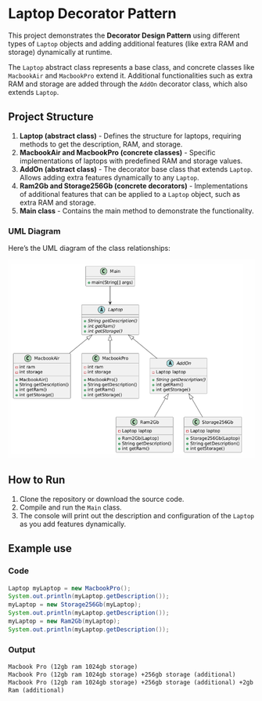 # Laptop Decorator Pattern

This project demonstrates the **Decorator Design Pattern** using different types of `Laptop` objects and adding additional features (like extra RAM and storage) dynamically at runtime.

The `Laptop` abstract class represents a base class, and concrete classes like `MacbookAir` and `MacbookPro` extend it. Additional functionalities such as extra RAM and storage are added through the `AddOn` decorator class, which also extends `Laptop`.

## Project Structure

1. **Laptop (abstract class)** - Defines the structure for laptops, requiring methods to get the description, RAM, and storage.
2. **MacbookAir and MacbookPro (concrete classes)** - Specific implementations of laptops with predefined RAM and storage values.
3. **AddOn (abstract class)** - The decorator base class that extends `Laptop`. Allows adding extra features dynamically to any `Laptop`.
4. **Ram2Gb and Storage256Gb (concrete decorators)** - Implementations of additional features that can be applied to a `Laptop` object, such as extra RAM and storage.
5. **Main class** - Contains the main method to demonstrate the functionality.

### UML Diagram

Here’s the UML diagram of the class relationships:

![UML Diagram](./assets/UML.png)

## How to Run

1. Clone the repository or download the source code.
2. Compile and run the `Main` class.
3. The console will print out the description and configuration of the `Laptop` as you add features dynamically.

## Example use
### Code 
```java
Laptop myLaptop = new MacbookPro();
System.out.println(myLaptop.getDescription());
myLaptop = new Storage256Gb(myLaptop);
System.out.println(myLaptop.getDescription());
myLaptop = new Ram2Gb(myLaptop);
System.out.println(myLaptop.getDescription());
```
###  Output

```text
Macbook Pro (12gb ram 1024gb storage)
Macbook Pro (12gb ram 1024gb storage) +256gb storage (additional)
Macbook Pro (12gb ram 1024gb storage) +256gb storage (additional) +2gb Ram (additional)
